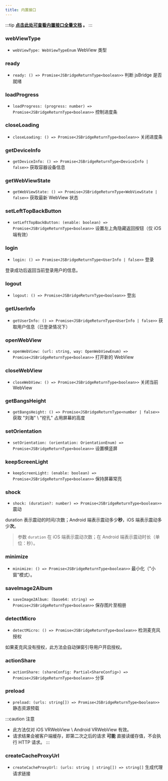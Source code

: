 ```yaml
---
title: 内置接口
---
```


:::tip
**[点击此处可查看内置接口全量文档](https://unpkg.com/@realsee/jsbridge-x/docs/interfaces/jsBridge.JSBridgeProtocol.html) 。**
:::

### webViewType

- `webViewType: WebViewTypeEnum` WebView 类型

### ready

- `ready: () => Promise<JSBridgeReturnType<boolean>>` 判断 jsBridge 是否就绪

### loadProgress

- `loadProgress: (progress: number) => Promise<JSBridgeReturnType<boolean>>` 控制进度条

### closeLoading

- `closeLoading: () => Promise<JSBridgeReturnType<boolean>>` 关闭进度条

### getDeviceInfo

- `getDeviceInfo: () => Promise<JSBridgeReturnType<DeviceInfo | false>>` 获取容器设备信息

### getWebViewState

- `getWebViewState: () => Promise<JSBridgeReturnType<WebViewState | false>>` 获取最新 WebView 状态

### setLeftTopBackButton

- `setLeftTopBackButton: (enable: boolean) => Promise<JSBridgeReturnType<boolean>>` 设置左上角隐藏返回按钮（仅 iOS 端有效）

### login

- `login: () => Promise<JSBridgeReturnType<UserInfo | false>>` 登录

登录成功后返回当前登录用户的信息。

### logout

- `logout: () => Promise<JSBridgeReturnType<boolean>>` 登出

### getUserInfo

- `getUserInfo: () => Promise<JSBridgeReturnType<UserInfo | false>>` 获取用户信息（已登录情况下）

### openWebView

- `openWebView: (url: string, way: OpenWebViewEnum) => Promise<JSBridgeReturnType<boolean>>` 打开新的 WebView

### closeWebView

- `closeWebView: () => Promise<JSBridgeReturnType<boolean>>` 关闭当前 WebView

### getBangsHeight

- `getBangsHeight: () => Promise<JSBridgeReturnType<number | false>>` 获取 "刘海" \ "挖孔" 占用屏幕的高度

### setOrientation

- `setOrientation: (orientation: OrientationEnum) => Promise<JSBridgeReturnType<boolean>>` 设置横竖屏

### keepScreenLight

- `keepScreenLight: (enable: boolean) => Promise<JSBridgeReturnType<boolean>>` 保持屏幕常亮

### shock

- `shock: (duration?: number) => Promise<JSBridgeReturnType<boolean>>` 震动

duration 表示震动的时间/次数；Android 端表示震动多少**秒**，iOS 端表示震动多少**次**。

> 参数 `duration` 在 iOS 端表示震动次数；在 Android 端表示震动时长（单位：秒）。

### minimize

- `minimize: () => Promise<JSBridgeReturnType<boolean>>` 最小化（"小窗"模式）。

### saveImage2Album

- `saveImage2Album: (base64: string) => Promise<JSBridgeReturnType<boolean>>` 保存图片至相册

### detectMicro

- `detectMicro: () => Promise<JSBridgeReturnType<boolean>>` 检测麦克风授权

如果麦克风没有授权，此方法会自动弹窗引导用户开启授权。

### actionShare

- `actionShare: (shareConfig: Partial<ShareConfig>) => Promise<JSBridgeReturnType<boolean>>` 分享

### preload

- `preload: (urls: string[]) => Promise<JSBridgeReturnType<boolean>>` 静态资源预载

:::caution 注意

- 此方法仅对 iOS VRWebView \ Android VRWebView 有效。
- 请求结果会被客户端缓存，即第二次之后的请求 **可能** 直接读缓存值，不会执行 HTTP 请求。
  :::

### createCacheProxyUrl

- `createCacheProxyUrl: (urls: string | string[]) => string[]` 生成代理请求链接
